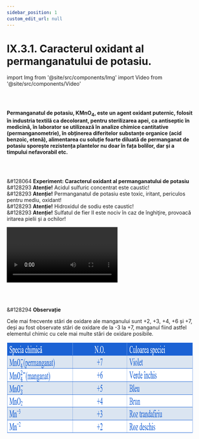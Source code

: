 ```yaml
---
sidebar_position: 1
custom_edit_url: null
---
```


# IX.3.1. Caracterul oxidant al permanganatului de potasiu.





import Img from '@site/src/components/Img'
import Video from '@site/src/components/Video'





<br></br>

<div class="alert alert--primary" role="alert">

**Permanganatul de potasiu, KMnO<sub>4</sub>, este un agent oxidant puternic, folosit în industria textilă ca decolorant, pentru sterilizarea apei, ca antiseptic în medicină, în laborator se utilizează în analize chimice cantitative (permanganometrie), în obținerea diferitelor substanțe organice (acid benzoic, etenă), alimentarea cu soluție foarte diluată de permanganat de potasiu sporește rezistența plantelor nu doar în fața bolilor, dar și a timpului nefavorabil etc.**




</div>


<br></br>

<div class="alert alert--success" role="alert">

&#128064 **Experiment: Caracterul oxidant al permanganatului de potasiu**   
&#128293 **Atenție!** Acidul sulfuric concentrat este caustic!   
&#128293 **Atenție!** Permanganatul de potasiu este toxic, iritant, periculos pentru mediu, oxidant!   
&#128293 **Atenție!** Hidroxidul de sodiu este caustic!   
&#128293 **Atenție!** Sulfatul de fier II este nociv în caz de înghiţire, provoacă iritarea pielii și a ochilor!


<Video src="https://www.youtube.com/embed/0_ZPhOrNryk" lazy={false} />


**Materiale necesare:**   
Pahare Berzelius, pahare Erlenmeyer, permanganat de potasiu, acid sulfuric concentrat, sulfat de fier II, soluție de hidroxid de sodiu, apă distilată, pipete.


**Mod de lucru:**   
- Prepară soluții de permanganat de potasiu, sulfat de fier II și hidroxid de sodiu.   
- Pune în 3 pahare câte10 mL de sol. de FeSO<sub>4</sub> .    
- Adaugă în primul pahar câteva picături acid sulfuric conc. și apoi soluție de permanganat de potasiu, picătură cu picătură, până când soluția din pahar va avea culoarea roz pal.   
- Adaugă în al doilea pahar câteva picături de sol. de hidroxid de sodiu conc. și apoi soluție de permanganat de potasiu, picătură cu picătură, până când soluția din pahar va avea culoarea verde închis.   
- Adaugă în al treilea pahar câteva picături de apă distilată și câteva picături de sol. de permanganat de potasiu, picătură cu picătură, până când în soluția din pahar va avea apărea un precipitat de culoarea brună.


**- În mediu acid:**

Se identifică atomii care își schimbă N.O. și se scriu procesele parțiale de oxidare și de reducere care au loc :   

Mn<sup>+7</sup> din KMnO<sub>4</sub> se reduce la Mn<sup>+2</sup> din sulfatul de mangan, prin acceptarea de 5ē, fiind agent oxidant (AO).    

Fe<sup>+2</sup> din FeSO<sub>4</sub> se oxidează la Fe<sup>+3</sup> din Fe<sub>2</sub>(SO<sub>4</sub>)<sub>3</sub>, prin cedarea de 1ē, fiind agent reducător.



<Img className="img-responsive4" src="chimie/clasa9/capitolul9/IX-3-1-caracterul-oxidant-al-permanganatului-de-potasiu-poza1-experiment-semireactii-in-mediu-acid.png" width="1000" height="248" lazy={false} />

<br></br>
<br></br>




<Img className="img-responsive4" src="chimie/clasa9/capitolul9/IX-3-1-caracterul-oxidant-al-permanganatului-de-potasiu-poza2-experiment-ecuatia-globala-in-mediu-acid.png" width="1000" height="111" lazy={false} />

<br></br>
<br></br>

<br></br>



**- În mediu alcalin:** 

Se identifică atomii care își schimbă N.O. și se scriu procesele parțiale de oxidare și de reducere care au loc:   

Mn<sup>+7</sup> din KMnO<sub>4</sub> se reduce la Mn<sup>+6</sup> din manganatul de sodiu și din manganatul de potasiu, prin acceptarea de 1ē, fiind agent oxidant (AO).    

Fe<sup>+2</sup> din FeSO<sub>4</sub> se oxidează la Fe<sup>+3</sup> din Fe(OH)<sub>3</sub>, prin cedarea de 1ē, fiind agent reducător (AR).




<Img className="img-responsive4" src="chimie/clasa9/capitolul9/IX-3-1-caracterul-oxidant-al-permanganatului-de-potasiu-poza3-experiment-semireactii-in-mediu-alcalin.png" width="1000" height="261" />

<br></br>
<br></br>




<Img className="img-responsive4" src="chimie/clasa9/capitolul9/IX-3-1-caracterul-oxidant-al-permanganatului-de-potasiu-poza4-experiment-ecuatia-globala-in-mediu-alcalin.png" width="1000" height="120" />

<br></br>
<br></br>

<br></br>


**- În mediu neutru:**

Se identifică atomii care își schimbă N.O. și se scriu procesele parțiale de oxidare și de reducere care au loc: 

Mn<sup>+7</sup> din KMnO<sub>4</sub> se reduce la Mn<sup>+4</sup> din dioxidul de mangan, prin acceptarea de 3ē, fiind agent oxidant (AO).

Fe<sup>+2</sup> din FeSO<sub>4</sub> se oxidează la Fe<sup>+3</sup> din Fe(OH)<sub>3</sub> și Fe<sub>2</sub>(SO<sub>4</sub>)<sub>3</sub>, prin cedarea de 1ē, fiind agent reducător (AR).



<Img className="img-responsive4" src="chimie/clasa9/capitolul9/IX-3-1-caracterul-oxidant-al-permanganatului-de-potasiu-poza5-experiment-semireactii-in-mediu-neutru.png" width="1000" height="242" />

<br></br>
<br></br>




<Img className="img-responsive4" src="chimie/clasa9/capitolul9/IX-3-1-caracterul-oxidant-al-permanganatului-de-potasiu-poza6-experiment-ecuatia-globala-in-mediu-neutru.png" width="1000" height="107" />


<br></br>
<br></br>

<br></br>


**Concluzia experimentului:**

**Permanganatul de potasiu este un puternic oxidant în mediu acid (H<sub>2</sub>SO<sub>4</sub>). În mediu neutru sau bazic este un oxidant mai slab decât în mediu acid.**





</div>



<br></br>



<div class="alert alert--secondary" role="alert">

&#128294 **Observație**

Cele mai frecvente stări de oxidare ale manganului sunt +2, +3, +4, +6 și +7, deși au fost observate stări de oxidare de la -3 la +7, manganul fiind astfel elementul chimic cu cele mai multe stări de oxidare posibile. 


<Img className="img-responsive4" src="chimie/clasa9/capitolul9/IX-3-1-caracterul-oxidant-al-permanganatului-de-potasiu-poza7-tabel-cu-starile-de-oxidare-ale-manganului.png" width="1000" height="247" />




</div>



